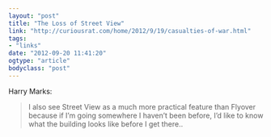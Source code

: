```yaml
---
layout: "post"
title: "The Loss of Street View"
link: "http://curiousrat.com/home/2012/9/19/casualties-of-war.html"
tags: 
- "links"
date: "2012-09-20 11:41:20"
ogtype: "article"
bodyclass: "post"
---
```


Harry Marks:

> I also see Street View as a much more practical feature than Flyover because if I’m going somewhere I haven’t been before, I’d like to know what the building looks like before I get there..